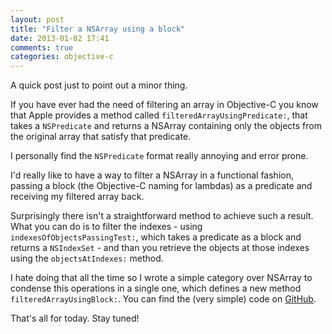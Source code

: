 ```yaml
---
layout: post
title: "Filter a NSArray using a block"
date: 2013-01-02 17:41
comments: true
categories: objective-c
---
```

A quick post just to point out a minor thing.

If you have ever had the need of filtering an array in Objective-C you know that Apple provides a method called `filteredArrayUsingPredicate:`, that takes a `NSPredicate` and returns a NSArray containing only the objects from the original array that satisfy that predicate.

I personally find the `NSPredicate` format really annoying and error prone.

<!-- more -->

I'd really like to have a way to filter a NSArray in a functional fashion, passing a block (the Objective-C naming for lambdas) as a predicate and receiving my filtered array back.

Surprisingly there isn't a straightforward method to achieve such a result. What you can do is to filter the indexes - using `indexesOfObjectsPassingTest:`, which takes a predicate as a block and returns a `NSIndexSet` - and than you retrieve the objects at those indexes using the `objectsAtIndexes:` method.

I hate doing that all the time so I wrote a simple category over NSArray to condense this operations in a single one, which defines a new method `filteredArrayUsingBlock:`. You can find the (very simple) code on [GitHub](https://github.com/Gabro/NSArray-filter-using-block/).

That's all for today. Stay tuned!